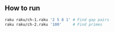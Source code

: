 ## How to run
```bash
raku raku/ch-1.raku '2 5 8 1' # Find gap pairs
raku raku/ch-2.raku '100'     # Find primes
```
